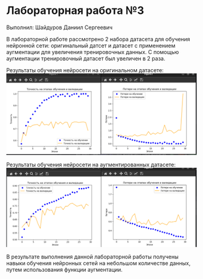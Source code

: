 # Лабораторная работа №3
Выполнил: Шайдуров Даниил Сергеевич

В лабораторной работе рассмотрено 2 набора датасета для обучения нейронной сети: оригинальный датсет и датасет с применением аугментации для увеличения тренировочных данных. С помощью аугментации тренировочный датасет был увеличен в 2 раза. 

Результаты обучения нейросети на оригинальном датасете:  
![origin_dataset](https://github.com/DaniilShd/NN_lab_3/blob/main/images/origin_dataset.png)

Результаты обучения нейросети на аугментированных датасете: 
![augmentation_dataset](https://github.com/DaniilShd/NN_lab_3/blob/main/images/augmentation_dataset.png)


В результате выполнения данной лабораторной работы получены навыки обучения
нейронных сетей на небольшом количестве данных, путем использования функции
аугментации. 
